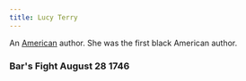 ```yaml
---
title: Lucy Terry
---
```


An [American](../index.html) author. She was the first black American author.

### Bar's Fight August 28 1746
